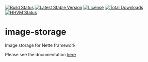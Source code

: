 [![Build Status](https://travis-ci.org/ublaboo/image-storage.svg?branch=master)](https://travis-ci.org/ublaboo/image-storage)
[![Latest Stable Version](https://poser.pugx.org/ublaboo/image-storage/v/stable)](https://packagist.org/packages/ublaboo/image-storage)
[![License](https://poser.pugx.org/ublaboo/image-storage/license)](https://packagist.org/packages/ublaboo/image-storage)
[![Total Downloads](https://poser.pugx.org/ublaboo/image-storage/downloads)](https://packagist.org/packages/ublaboo/image-storage)
[![HHVM Status](https://img.shields.io/hhvm/ublaboo/image-storage/master.svg?style=flat)](http://hhvm.h4cc.de/package/ublaboo/image-storage)

# image-storage
Image storage for Nette framework

Please see the documentation [here](http://ublaboo.paveljanda.com/image-storage/)
